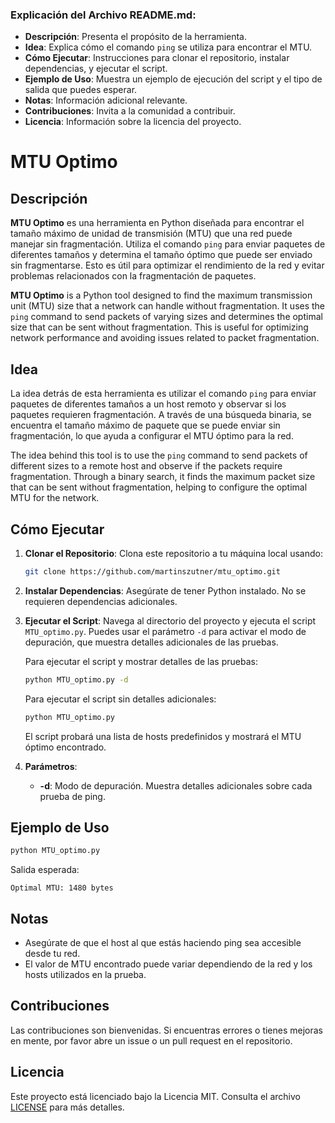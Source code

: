 ### Explicación del Archivo README.md:

- **Descripción**: Presenta el propósito de la herramienta.
- **Idea**: Explica cómo el comando `ping` se utiliza para encontrar el MTU.
- **Cómo Ejecutar**: Instrucciones para clonar el repositorio, instalar dependencias, y ejecutar el script.
- **Ejemplo de Uso**: Muestra un ejemplo de ejecución del script y el tipo de salida que puedes esperar.
- **Notas**: Información adicional relevante.
- **Contribuciones**: Invita a la comunidad a contribuir.
- **Licencia**: Información sobre la licencia del proyecto.


# MTU Optimo

## Descripción

**MTU Optimo** es una herramienta en Python diseñada para encontrar el tamaño máximo de unidad de transmisión (MTU) que una red puede manejar sin fragmentación. Utiliza el comando `ping` para enviar paquetes de diferentes tamaños y determina el tamaño óptimo que puede ser enviado sin fragmentarse. Esto es útil para optimizar el rendimiento de la red y evitar problemas relacionados con la fragmentación de paquetes.

**MTU Optimo** is a Python tool designed to find the maximum transmission unit (MTU) size that a network can handle without fragmentation. It uses the `ping` command to send packets of varying sizes and determines the optimal size that can be sent without fragmentation. This is useful for optimizing network performance and avoiding issues related to packet fragmentation.

## Idea

La idea detrás de esta herramienta es utilizar el comando `ping` para enviar paquetes de diferentes tamaños a un host remoto y observar si los paquetes requieren fragmentación. A través de una búsqueda binaria, se encuentra el tamaño máximo de paquete que se puede enviar sin fragmentación, lo que ayuda a configurar el MTU óptimo para la red.

The idea behind this tool is to use the `ping` command to send packets of different sizes to a remote host and observe if the packets require fragmentation. Through a binary search, it finds the maximum packet size that can be sent without fragmentation, helping to configure the optimal MTU for the network.

## Cómo Ejecutar

1. **Clonar el Repositorio**:
   Clona este repositorio a tu máquina local usando:
   ```bash
   git clone https://github.com/martinszutner/mtu_optimo.git
   ```

2. **Instalar Dependencias**:
   Asegúrate de tener Python instalado. No se requieren dependencias adicionales.

3. **Ejecutar el Script**:
   Navega al directorio del proyecto y ejecuta el script `MTU_optimo.py`. Puedes usar el parámetro `-d` para activar el modo de depuración, que muestra detalles adicionales de las pruebas.

   Para ejecutar el script y mostrar detalles de las pruebas:
   ```bash
   python MTU_optimo.py -d
   ```

   Para ejecutar el script sin detalles adicionales:
   ```bash
   python MTU_optimo.py
   ```

   El script probará una lista de hosts predefinidos y mostrará el MTU óptimo encontrado.

4. **Parámetros**:
   - **-d**: Modo de depuración. Muestra detalles adicionales sobre cada prueba de ping.

## Ejemplo de Uso

```bash
python MTU_optimo.py
```

Salida esperada:
```
Optimal MTU: 1480 bytes
```

## Notas

- Asegúrate de que el host al que estás haciendo ping sea accesible desde tu red.
- El valor de MTU encontrado puede variar dependiendo de la red y los hosts utilizados en la prueba.

## Contribuciones

Las contribuciones son bienvenidas. Si encuentras errores o tienes mejoras en mente, por favor abre un issue o un pull request en el repositorio.

## Licencia

Este proyecto está licenciado bajo la Licencia MIT. Consulta el archivo [LICENSE](LICENSE) para más detalles.
```


